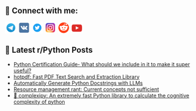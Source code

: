 ## 🔎 Connect with me:
[<img src="https://github.com/bullbesh/bullbesh/blob/main/images/Telegram.png" width="32" height="32" />](https://t.me/bullbesh)
[<img src="https://github.com/bullbesh/bullbesh/blob/main/images/VK.png" width="32" height="32" />](https://vk.com/bullbesh)
[<img src="https://github.com/bullbesh/bullbesh/blob/main/images/Twitter.png" width="32" height="32" />](https://twitter.com/bullbesh1)
[<img src="https://github.com/bullbesh/bullbesh/blob/main/images/Instagram.png" width="32" height="32" />](https://www.instagram.com/bullbesh)
[<img src="https://github.com/bullbesh/bullbesh/blob/main/images/Reddit.png" width="32" height="32" />](https://www.reddit.com/user/bullbesh)
[<img src="https://github.com/bullbesh/bullbesh/blob/main/images/YouTube.png" width="32" height="32" />](https://www.youtube.com/channel/UCtfjRs6uzgq5mfm8S06WTcg)

## 📕 Latest r/Python Posts
<!-- BLOG-POST-LIST:START -->
- [Python Certification Guide- What should we include in it to make it super useful?](https://www.reddit.com/r/Python/comments/1b2263h/python_certification_guide_what_should_we_include/)
- [hotpdf: Fast PDF Text Search and Extraction Library](https://www.reddit.com/r/Python/comments/1b216mz/hotpdf_fast_pdf_text_search_and_extraction_library/)
- [Automatically Generate Python Docstrings with LLMs](https://www.reddit.com/r/Python/comments/1b2034r/automatically_generate_python_docstrings_with_llms/)
- [Resource management rant: Current concepts not sufficient](https://www.reddit.com/r/Python/comments/1b1uv7f/resource_management_rant_current_concepts_not/)
- [🐙 complexipy: An extremely fast Python library to calculate the cognitive complexity of python](https://www.reddit.com/r/Python/comments/1b1u70c/complexipy_an_extremely_fast_python_library_to/)
<!-- BLOG-POST-LIST:END -->
